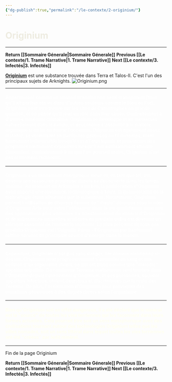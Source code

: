 ```yaml
---
{"dg-publish":true,"permalink":"/le-contexte/2-originium/"}
---
```



# <font color="#eeece1">Originium</font>
---
**Return [[Sommaire Génerale\|Sommaire Génerale]]**
**Previous [[Le contexte/1. Trame Narrative\|1. Trame Narrative]]**
**Next [[Le contexte/3. Infectés\|3. Infectés]]** 

<b><u>Originium</u></b> est une substance trouvée dans Terra et Talos-II. C'est l'un des principaux sujets de Arknights.
![Originium.png](/img/user/Les%20photos/Les%20Objets/Originium.png)

----
#### <font color="#FFFFFF">Apparaissant comme un minéral cristallin noir semi-transparent (bien qu'il ait parfois été vu dans d'autres couleurs comme le bleu ou l'or), Originium peut être trouvé sur les sites de Catastrophes en grande quantité, et on pense qu'il joue un rôle dans leur cause. Contrairement à d'autres minéraux cristallins, Originium se développe et se métastase naturellement dans la nature, et peut même s'assimiler à la matière organique si on lui en donne l'occasion. Originium est également assez instable, se volatilisant en particules gazeuses au fil du temps, étant hautement inflammable lorsqu'il est à l'état liquide et présentant des propriétés hautement explosives lorsqu'il est suffisamment stimulé. Cependant, contrairement à ce que l'on pourrait croire, Originium n'est pas réellement radioactif.</font>

---------
#### <font color="#ffffff">Originium a un rendement énergétique élevé et, en tant que tel, est devenu une ressource précieuse depuis sa découverte dans les temps anciens. Au moment où Arknights a eu lieu, la prolifération d'Originium avait apporté une révolution technologique à Terra, la quasi-totalité de la technologie étant alimentée par la substance. Notamment, Originium permet l'utilisation de diverses formes de "magie" connues sous le nom d'Originium Arts pour aider l'utilisateur dans la vie quotidienne ainsi que des applications plus violentes. La transformation du minerai d'Originium et de substances naturelles similaires en produits utiles est devenue un élément essentiel de l'industrie moderne. Le plus précieux de tous ces produits Originium est l'Originite Prime - l'Originium pur hautement raffiné servant de principale source d'énergie dans le monde.</font>

-------------------------------------
#### <font color="#ffffff">Cependant, Originium n'est pas sans danger, car comme mentionné ci-dessus, Originium peut progressivement s'assimiler au sang et aux cellules d'un organisme vivant, ce qui est traité comme une "maladie" appelée oripathie. De nombreux Terriens malheureux sont tombés dans l'Oripathie depuis l'avènement d'Originium, et ces personnes, souvent appelées Infectées, étaient détestées et discriminées par le reste des Terriens. De plus, l'assimilation d'Originium peut provoquer des mutations génétiques à des degrés divers selon l'organisme.</font>

------------------------------
#### <font color = FFFFF>Bien qu'Originium soit en effet dangereux, il a été déclaré que le minéral est la "source" de toutes les vies terriennes qui les façonnent dans leurs formes actuelles. Cela pourrait être soit un sens métaphorique avec des civilisations tournant autour des technologies Originium telles que les villes nomades, soit un sens littéral dans lequel toutes les vies terriennes ont été "créées" par ledit minéral.</font>

----------------------
Fin de la page Originium

**Return [[Sommaire Génerale\|Sommaire Génerale]]
Previous [[Le contexte/1. Trame Narrative\|1. Trame Narrative]]
Next [[Le contexte/3. Infectés\|3. Infectés]]**

